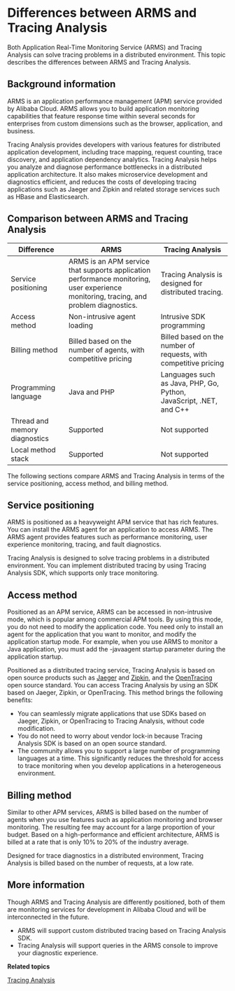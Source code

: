 # Differences between ARMS and Tracing Analysis

Both Application Real-Time Monitoring Service \(ARMS\) and Tracing Analysis can solve tracing problems in a distributed environment. This topic describes the differences between ARMS and Tracing Analysis.

## Background information

ARMS is an application performance management \(APM\) service provided by Alibaba Cloud. ARMS allows you to build application monitoring capabilities that feature response time within several seconds for enterprises from custom dimensions such as the browser, application, and business.

Tracing Analysis provides developers with various features for distributed application development, including trace mapping, request counting, trace discovery, and application dependency analytics. Tracing Analysis helps you analyze and diagnose performance bottlenecks in a distributed application architecture. It also makes microservice development and diagnostics efficient, and reduces the costs of developing tracing applications such as Jaeger and Zipkin and related storage services such as HBase and Elasticsearch.

## Comparison between ARMS and Tracing Analysis

|Difference|ARMS|Tracing Analysis|
|----------|----|----------------|
|Service positioning|ARMS is an APM service that supports application performance monitoring, user experience monitoring, tracing, and problem diagnostics.|Tracing Analysis is designed for distributed tracing.|
|Access method|Non-intrusive agent loading|Intrusive SDK programming|
|Billing method|Billed based on the number of agents, with competitive pricing|Billed based on the number of requests, with competitive pricing|
|Programming language|Java and PHP|Languages such as Java, PHP, Go, Python, JavaScript, .NET, and C++|
|Thread and memory diagnostics|Supported|Not supported|
|Local method stack|Supported|Not supported|

The following sections compare ARMS and Tracing Analysis in terms of the service positioning, access method, and billing method.

## Service positioning

ARMS is positioned as a heavyweight APM service that has rich features. You can install the ARMS agent for an application to access ARMS. The ARMS agent provides features such as performance monitoring, user experience monitoring, tracing, and fault diagnostics.

Tracing Analysis is designed to solve tracing problems in a distributed environment. You can implement distributed tracing by using Tracing Analysis SDK, which supports only trace monitoring.

## Access method

Positioned as an APM service, ARMS can be accessed in non-intrusive mode, which is popular among commercial APM tools. By using this mode, you do not need to modify the application code. You need only to install an agent for the application that you want to monitor, and modify the application startup mode. For example, when you use ARMS to monitor a Java application, you must add the -javaagent startup parameter during the application startup.

Positioned as a distributed tracing service, Tracing Analysis is based on open source products such as [Jaeger](https://github.com/jaegertracing/jaeger) and [Zipkin](https://github.com/openzipkin/zipkin), and the [OpenTracing](https://github.com/opentracing) open source standard. You can access Tracing Analysis by using an SDK based on Jaeger, Zipkin, or OpenTracing. This method brings the following benefits:

-   You can seamlessly migrate applications that use SDKs based on Jaeger, Zipkin, or OpenTracing to Tracing Analysis, without code modification.
-   You do not need to worry about vendor lock-in because Tracing Analysis SDK is based on an open source standard.
-   The community allows you to support a large number of programming languages at a time. This significantly reduces the threshold for access to trace monitoring when you develop applications in a heterogeneous environment.

## Billing method

Similar to other APM services, ARMS is billed based on the number of agents when you use features such as application monitoring and browser monitoring. The resulting fee may account for a large proportion of your budget. Based on a high-performance and efficient architecture, ARMS is billed at a rate that is only 10% to 20% of the industry average.

Designed for trace diagnostics in a distributed environment, Tracing Analysis is billed based on the number of requests, at a low rate.

## More information

Though ARMS and Tracing Analysis are differently positioned, both of them are monitoring services for development in Alibaba Cloud and will be interconnected in the future.

-   ARMS will support custom distributed tracing based on Tracing Analysis SDK.
-   Tracing Analysis will support queries in the ARMS console to improve your diagnostic experience.

**Related topics**  


[Tracing Analysis](https://www.alibabacloud.com/zh/products/tracing-analysis)

